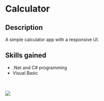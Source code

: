 # Calculator
## Description
A simple calculator app with a responsive UI.
## Skills gained
- .Net and C# programming
- Visual Basic
<br>
<br>
<img src="https://s3.gifyu.com/images/2021-05-21-13-04-31.gif"></img>
<br>
